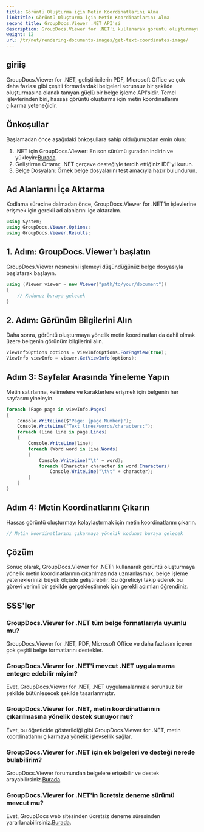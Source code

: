 ```yaml
---
title: Görüntü Oluşturma için Metin Koordinatlarını Alma
linktitle: Görüntü Oluşturma için Metin Koordinatlarını Alma
second_title: GroupDocs.Viewer .NET API'si
description: GroupDocs.Viewer for .NET'i kullanarak görüntü oluşturmaya yönelik metin koordinatlarını nasıl çıkaracağınızı öğrenin. Belge işleme yeteneklerinizi zahmetsizce geliştirin.
weight: 12
url: /tr/net/rendering-documents-images/get-text-coordinates-image/
---
```

## giriiş
GroupDocs.Viewer for .NET, geliştiricilerin PDF, Microsoft Office ve çok daha fazlası gibi çeşitli formatlardaki belgeleri sorunsuz bir şekilde oluşturmasına olanak tanıyan güçlü bir belge işleme API'sidir. Temel işlevlerinden biri, hassas görüntü oluşturma için metin koordinatlarını çıkarma yeteneğidir.
## Önkoşullar
Başlamadan önce aşağıdaki önkoşullara sahip olduğunuzdan emin olun:
1.  .NET için GroupDocs.Viewer: En son sürümü şuradan indirin ve yükleyin:[Burada](https://releases.groupdocs.com/viewer/net/).
2. Geliştirme Ortamı: .NET çerçeve desteğiyle tercih ettiğiniz IDE'yi kurun.
3. Belge Dosyaları: Örnek belge dosyalarını test amacıyla hazır bulundurun.

## Ad Alanlarını İçe Aktarma
Kodlama sürecine dalmadan önce, GroupDocs.Viewer for .NET'in işlevlerine erişmek için gerekli ad alanlarını içe aktaralım.
```csharp
using System;
using GroupDocs.Viewer.Options;
using GroupDocs.Viewer.Results;
```
## 1. Adım: GroupDocs.Viewer'ı başlatın
GroupDocs.Viewer nesnesini işlemeyi düşündüğünüz belge dosyasıyla başlatarak başlayın.
```csharp
using (Viewer viewer = new Viewer("path/to/your/document"))
{
    // Kodunuz buraya gelecek
}
```
## 2. Adım: Görünüm Bilgilerini Alın
Daha sonra, görüntü oluşturmaya yönelik metin koordinatları da dahil olmak üzere belgenin görünüm bilgilerini alın.
```csharp
ViewInfoOptions options = ViewInfoOptions.ForPngView(true);
ViewInfo viewInfo = viewer.GetViewInfo(options);
```
## Adım 3: Sayfalar Arasında Yineleme Yapın
Metin satırlarına, kelimelere ve karakterlere erişmek için belgenin her sayfasını yineleyin.
```csharp
foreach (Page page in viewInfo.Pages)
{
    Console.WriteLine($"Page: {page.Number}");
    Console.WriteLine("Text lines/words/characters:");
    foreach (Line line in page.Lines)
    {
        Console.WriteLine(line);
        foreach (Word word in line.Words)
        {
            Console.WriteLine("\t" + word);
            foreach (Character character in word.Characters)
                Console.WriteLine("\t\t" + character);
        }
    }
}
```
## Adım 4: Metin Koordinatlarını Çıkarın
Hassas görüntü oluşturmayı kolaylaştırmak için metin koordinatlarını çıkarın.
```csharp
// Metin koordinatlarını çıkarmaya yönelik kodunuz buraya gelecek
```

## Çözüm
Sonuç olarak, GroupDocs.Viewer for .NET'i kullanarak görüntü oluşturmaya yönelik metin koordinatlarının çıkarılmasında uzmanlaşmak, belge işleme yeteneklerinizi büyük ölçüde geliştirebilir. Bu öğreticiyi takip ederek bu görevi verimli bir şekilde gerçekleştirmek için gerekli adımları öğrendiniz.
## SSS'ler
### GroupDocs.Viewer for .NET tüm belge formatlarıyla uyumlu mu?
GroupDocs.Viewer for .NET, PDF, Microsoft Office ve daha fazlasını içeren çok çeşitli belge formatlarını destekler.
### GroupDocs.Viewer for .NET'i mevcut .NET uygulamama entegre edebilir miyim?
Evet, GroupDocs.Viewer for .NET, .NET uygulamalarınızla sorunsuz bir şekilde bütünleşecek şekilde tasarlanmıştır.
### GroupDocs.Viewer for .NET, metin koordinatlarının çıkarılmasına yönelik destek sunuyor mu?
Evet, bu öğreticide gösterildiği gibi GroupDocs.Viewer for .NET, metin koordinatlarını çıkarmaya yönelik işlevsellik sağlar.
### GroupDocs.Viewer for .NET için ek belgeleri ve desteği nerede bulabilirim?
 GroupDocs.Viewer forumundan belgelere erişebilir ve destek arayabilirsiniz.[Burada](https://forum.groupdocs.com/c/viewer/9).
### GroupDocs.Viewer for .NET'in ücretsiz deneme sürümü mevcut mu?
 Evet, GroupDocs web sitesinden ücretsiz deneme süresinden yararlanabilirsiniz.[Burada](https://releases.groupdocs.com/).